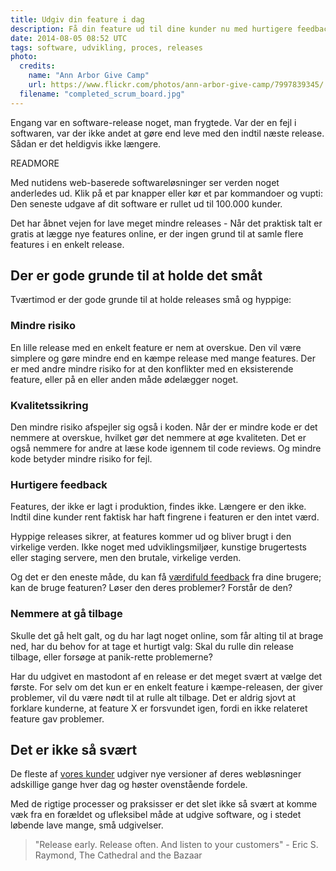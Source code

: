 ```yaml
---
title: Udgiv din feature i dag
description: Få din feature ud til dine kunder nu med hurtigere feedback og bedre kvalitet til følge
date: 2014-08-05 08:52 UTC
tags: software, udvikling, proces, releases
photo:
  credits:
    name: "Ann Arbor Give Camp"
    url: https://www.flickr.com/photos/ann-arbor-give-camp/7997839345/
  filename: "completed_scrum_board.jpg"
---
```

Engang var en software-release noget, man frygtede. Var der en fejl i softwaren, var der ikke andet at gøre end leve med den indtil næste release. Sådan er det heldigvis ikke længere.

READMORE

Med nutidens web-baserede softwareløsninger ser verden noget anderledes ud. Klik på et par knapper eller kør et par kommandoer og vupti: Den seneste udgave af dit software er rullet ud til 100.000 kunder.


Det har åbnet vejen for lave meget mindre releases - Når det praktisk talt er gratis at lægge nye features online, er der ingen grund til at samle flere features i en enkelt release.

## Der er gode grunde til at holde det småt

Tværtimod er der gode grunde til at holde releases små og hyppige:

### Mindre risiko

En lille release med en enkelt feature er nem at overskue. Den vil være simplere og gøre mindre end en kæmpe release med mange features. Der er med andre mindre risiko for at den konflikter med en eksisterende feature, eller på en eller anden måde ødelægger noget.

### Kvalitetssikring

Den mindre risiko afspejler sig også i koden. Når der er mindre kode er det nemmere at overskue, hvilket gør det nemmere at øge kvaliteten. Det er også nemmere for andre at læse kode igennem til code reviews. Og mindre kode betyder mindre risiko for fejl.

### Hurtigere feedback

Features, der ikke er lagt i produktion, findes ikke. Længere er den ikke. Indtil dine kunder rent faktisk har haft fingrene i featuren er den intet værd.

Hyppige releases sikrer, at features kommer ud og bliver brugt i den virkelige verden. Ikke noget med udviklingsmiljøer, kunstige brugertests eller staging servere, men den brutale, virkelige verden.

Og det er den eneste måde, du kan få [værdifuld feedback](http://substancelab.dk/articles/om-at-arbejde-iterativt/) fra dine brugere; kan de bruge featuren? Løser den deres problemer? Forstår de den?

### Nemmere at gå tilbage

Skulle det gå helt galt, og du har lagt noget online, som får alting til at brage ned, har du behov for at tage et hurtigt valg: Skal du rulle din release tilbage, eller forsøge at panik-rette problemerne?

Har du udgivet en mastodont af en release er det meget svært at vælge det første. For selv om det kun er en enkelt feature i kæmpe-releasen, der giver problemer, vil du være nødt til at rulle alt tilbage. Det er aldrig sjovt at forklare kunderne, at feature X er forsvundet igen, fordi en ikke relateret feature gav problemer.

## Det er ikke så svært

De fleste af [vores kunder](http://substancelab.com/work) udgiver nye versioner af deres webløsninger adskillige gange hver dag og høster ovenstående fordele.

Med de rigtige processer og praksisser er det slet ikke så svært at komme væk fra en forældet og ufleksibel måde at udgive software, og i stedet løbende lave mange, små udgivelser.

> "Release early. Release often. And listen to your customers" - Eric S. Raymond, The Cathedral and the Bazaar

